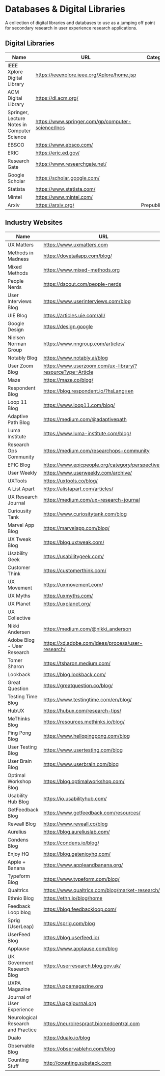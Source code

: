# Databases & Digital Libraries

A collection of digital libraries and databases to use as a jumping off point for secondary research in user experience research applications.

## Digital Libraries

| Name | URL | Category |
| --- | --- | --- |
| IEEE Xplore Digital Library | https://ieeexplore.ieee.org/Xplore/home.jsp |  |
| ACM Digital Library | https://dl.acm.org/ |  |
| Springer, Lecture Notes in Computer Science | https://www.springer.com/gp/computer-science/lncs |  |
| EBSCO | https://www.ebsco.com/ |  |
| ERIC | https://eric.ed.gov/ |  |
| Research Gate | https://www.researchgate.net/ |  |
| Google Scholar | https://scholar.google.com/ |  |
| Statista | https://www.statista.com/ |  |
| Mintel | https://www.mintel.com/ |  |
| Arxiv | https://arxiv.org/ | Prepublication |

## Industry Websites

| Name | URL | Category |
| --- | --- | --- |
| UX Matters | https://www.uxmatters.com |  |
| Methods in Madness | https://dovetailapp.com/blog/ |  |
| Mixed Methods | https://www.mixed-methods.org |  |
| People Nerds | https://dscout.com/people-nerds |  |
| User Interviews Blog | https://www.userinterviews.com/blog |  |
| UIE Blog | https://articles.uie.com/all/ |  |
| Google Design | https://design.google |  |
| Nielsen Norman Group | https://www.nngroup.com/articles/ |  |
| Notably Blog | https://www.notably.ai/blog |  |
| User Zoom Blog | https://www.userzoom.com/ux-library/?resourceType=Article |  |
| Maze | https://maze.co/blog/ |  |
| Respondent Blog | https://blog.respondent.io/?hsLang=en |  |
| Loop 11 Blog | https://www.loop11.com/blog/ |  |
| Adaptive Path Blog | https://medium.com/@adaptivepath |  |
| Luma Institute | https://www.luma-institute.com/blog/ |  |
| Research Ops Community | https://medium.com/researchops-community |  |
| EPIC Blog | https://www.epicpeople.org/category/perspectives/ |  |
| User Weekly  | https://www.userweekly.com/archive/ |  |
| UXTools | https://uxtools.co/blog/ |  |
| A List Apart | https://alistapart.com/articles/ |  |
| UX Research Journal | https://medium.com/ux-research-journal |  |
| Curiousity Tank | https://www.curiositytank.com/blog |  |
| Marvel App Blog | https://marvelapp.com/blog/ |  |
| UX Tweak Blog | https://blog.uxtweak.com/ |  |
| Usability Geek | https://usabilitygeek.com/ |  |
| Customer Think | https://customerthink.com/ |  |
| UX Movement | https://uxmovement.com/ |  |
| UX Myths | https://uxmyths.com/ |  |
| UX Planet | https://uxplanet.org/ |  |
| UX Collective |  |  |
| Nikki Andersen | https://medium.com/@nikki_anderson |  |
| Adobe Blog - User Research | https://xd.adobe.com/ideas/process/user-research/ |  |
| Tomer Sharon | https://tsharon.medium.com/ |  |
| Lookback | https://blog.lookback.com/ |  |
| Great Question | https://greatquestion.co/blog/ |  |
| Testing Time Blog | https://www.testingtime.com/en/blog/ |  |
| HubUX | https://hubux.com/research-tips/ |  |
| MeThinks Blog | https://resources.methinks.io/blog/ |  |
| Ping Pong Blog | https://www.hellopingpong.com/blog |  |
| User Testing Blog | https://www.usertesting.com/blog |  |
| User Brain Blog | https://www.userbrain.com/blog |  |
| Optimal Workshop Blog | https://blog.optimalworkshop.com/ |  |
| Usability Hub Blog | https://io.usabilityhub.com/ |  |
| GetFeedback Blog  | https://www.getfeedback.com/resources/ |  |
| Reveall Blog | https://www.reveall.co/blog |  |
| Aurelius | https://blog.aureliuslab.com/ |  |
| Condens Blog | https://condens.io/blog/ |  |
| Enjoy HQ | https://blog.getenjoyhq.com/ |  |
| Apple + Banana  | https://www.appleandbanana.org/ |  |
| Typeform Blog | https://www.typeform.com/blog/ |  |
| Qualtrics | https://www.qualtrics.com/blog/market-research/ |  |
| Ethnio Blog | https://ethn.io/blog/home |  |
| Feedback Loop blog | https://blog.feedbackloop.com/ |  |
| Sprig (UserLeap) | https://sprig.com/blog |  |
| UserFeed Blog | https://blog.userfeed.io/ |  |
| Applause | https://www.applause.com/blog |  |
| UK Goverment Research Blog | https://userresearch.blog.gov.uk/ |  |
| UXPA Magazine | https://uxpamagazine.org |  |
| Journal of User Experience | https://uxpajournal.org |  |
| Neurological Research and Practice | https://neurolrespract.biomedcentral.com |  |
| Dualo | https://dualo.io/blog |  |
| Observable Blog | https://observablehq.com/blog |  |
| Counting Stuff | http://counting.substack.com | Personal Website |
